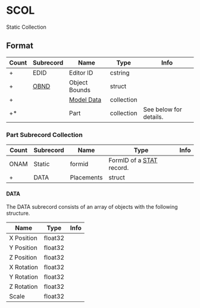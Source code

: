 SCOL
====

Static Collection

## Format

Count | Subrecord | Name | Type | Info
------|-------|------|------|-----
+ | EDID | Editor ID | cstring |
+ | [OBND](Subrecords/OBND.md) | Object Bounds | struct |
+ | | [Model Data](Subrecords/Model.md) | collection |
+* | | Part | collection | See below for details.

### Part Subrecord Collection

Count | Subrecord | Name | Type | Info
------|-------|------|------|-----
 | ONAM | Static | formid | FormID of a [STAT](STAT.md) record.
+ | DATA | Placements | struct |

#### DATA

The DATA subrecord consists of an array of objects with the following structure.

Name | Type | Info
-----|------|-----
X Position | float32 |
Y Position | float32 |
Z Position | float32 |
X Rotation | float32 |
Y Rotation | float32 |
Z Rotation | float32 |
Scale | float32 |
